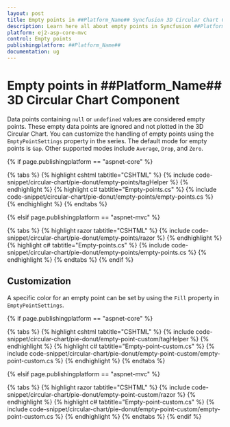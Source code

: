 ```yaml
---
layout: post
title: Empty points in ##Platform_Name## Syncfusion 3D Circular Chart Component
description: Learn here all about empty points in Syncfusion ##Platform_Name## 3D Circular Chart component of Syncfusion Essential JS 2 and more.
platform: ej2-asp-core-mvc
control: Empty points
publishingplatform: ##Platform_Name##
documentation: ug
---
```



# Empty points in ##Platform_Name## 3D Circular Chart Component

Data points containing `null` or `undefined` values are considered empty points. These empty data points are ignored and not plotted in the 3D Circular Chart. You can customize the handling of empty points using the `EmptyPointSettings` property in the series. The default mode for empty points is `Gap`. Other supported modes include `Average`, `Drop`, and `Zero`.

{% if page.publishingplatform == "aspnet-core" %}

{% tabs %}
{% highlight cshtml tabtitle="CSHTML" %}
{% include code-snippet/circular-chart/pie-donut/empty-points/tagHelper %}
{% endhighlight %}
{% highlight c# tabtitle="Empty-points.cs" %}
{% include code-snippet/circular-chart/pie-donut/empty-points/empty-points.cs %}
{% endhighlight %}
{% endtabs %}

{% elsif page.publishingplatform == "aspnet-mvc" %}

{% tabs %}
{% highlight razor tabtitle="CSHTML" %}
{% include code-snippet/circular-chart/pie-donut/empty-points/razor %}
{% endhighlight %}
{% highlight c# tabtitle="Empty-points.cs" %}
{% include code-snippet/circular-chart/pie-donut/empty-points/empty-points.cs %}
{% endhighlight %}
{% endtabs %}
{% endif %}



## Customization

A specific color for an empty point can be set by using the `Fill` property in `EmptyPointSettings`.

{% if page.publishingplatform == "aspnet-core" %}

{% tabs %}
{% highlight cshtml tabtitle="CSHTML" %}
{% include code-snippet/circular-chart/pie-donut/empty-point-custom/tagHelper %}
{% endhighlight %}
{% highlight c# tabtitle="Empty-point-custom.cs" %}
{% include code-snippet/circular-chart/pie-donut/empty-point-custom/empty-point-custom.cs %}
{% endhighlight %}
{% endtabs %}

{% elsif page.publishingplatform == "aspnet-mvc" %}

{% tabs %}
{% highlight razor tabtitle="CSHTML" %}
{% include code-snippet/circular-chart/pie-donut/empty-point-custom/razor %}
{% endhighlight %}
{% highlight c# tabtitle="Empty-point-custom.cs" %}
{% include code-snippet/circular-chart/pie-donut/empty-point-custom/empty-point-custom.cs %}
{% endhighlight %}
{% endtabs %}
{% endif %}

